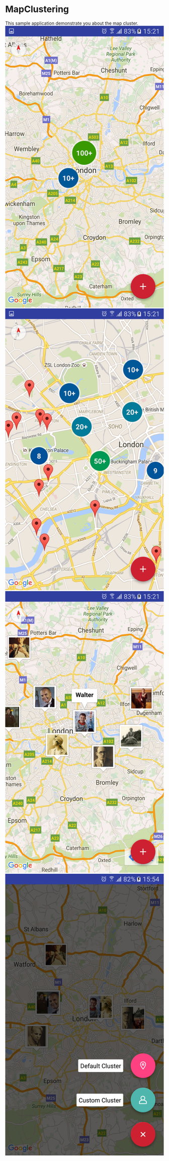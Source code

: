 # MapClustering
This sample application demonstrate you about the map cluster.
![alt tag](https://github.com/ananth10/MapClustering/blob/master/screen1.png)
![alt tag](https://github.com/ananth10/MapClustering/blob/master/screen2.png)
![alt tag](https://github.com/ananth10/MapClustering/blob/master/screen3.png)
![alt tag](https://github.com/ananth10/MapClustering/blob/master/screen4.png)
